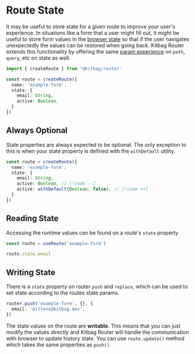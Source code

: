 # Route State

It may be useful to store state for a given route to improve your user's experience. In situations like a form that a user might fill out, it might be useful to store form values in the [browser state](https://developer.mozilla.org/en-US/docs/Web/API/History/state) so that if the user navigates unexpectedly the values can be restored when going back. Kitbag Router extends this functionality by offering the same [param experience](/core-concepts/route-params#param-types) on `path`, `query`, etc on state as well.

```ts
import { createRoute } from '@kitbag/router'

const route = createRoute({ 
  name: 'example-form',
  state: {
    email: String,
    active: Boolean,
  }
})
```

## Always Optional

State properties are always expected to be optional. The only exception to this is when your state property is defined with the `withDefault` utility.

```ts
const route = createRoute({ 
  name: 'example-form',
  state: {
    email: String,
    active: Boolean, // [!code --]
    active: withDefault(Boolean, false), // [!code ++]
  }
})
```

## Reading State

Accessing the runtime values can be found on a route's `state` property

```ts
const route = useRoute('example-form')

route.state.email
```

## Writing State

There is a `state` property on router `push` and `replace`, which can be used to set state according to the routes state params.

```ts
router.push('example-form', {}, {
  email: 'mittens@kitbag.dev',
})
```

The state values on the route are **writable**. This means that you can just modify the values directly and Kitbag Router will handle the communication with browser to update history state. You can use `route.update()` method which takes the same properties as `push()`.
